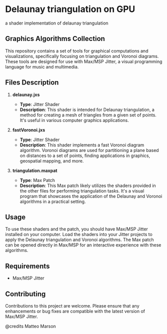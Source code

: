 # Delaunay triangulation on GPU
a shader implementation of delaunay triangulation

## Graphics Algorithms Collection

This repository contains a set of tools for graphical computations and visualizations, specifically focusing on triangulation and Voronoi diagrams. These tools are designed for use with Max/MSP Jitter, a visual programming language for music and multimedia.

## Files Description

1. **delaunay.jxs**
   - **Type**: Jitter Shader
   - **Description**: This shader is intended for Delaunay triangulation, a method for creating a mesh of triangles from a given set of points. It's useful in various computer graphics applications.

2. **fastVoronoi.jxs**
   - **Type**: Jitter Shader
   - **Description**: This shader implements a fast Voronoi diagram algorithm. Voronoi diagrams are used for partitioning a plane based on distances to a set of points, finding applications in graphics, geospatial mapping, and more.

3. **triangulation.maxpat**
   - **Type**: Max Patch
   - **Description**: This Max patch likely utilizes the shaders provided in the other files for performing triangulation tasks. It's a visual program that showcases the application of the Delaunay and Voronoi algorithms in a practical setting.

## Usage

To use these shaders and the patch, you should have Max/MSP Jitter installed on your computer. Load the shaders into your Jitter projects to apply the Delaunay triangulation and Voronoi algorithms. The Max patch can be opened directly in Max/MSP for an interactive experience with these algorithms.

## Requirements

- Max/MSP Jitter

## Contributing

Contributions to this project are welcome. Please ensure that any enhancements or bug fixes are compatible with the latest version of Max/MSP Jitter.

@credits Matteo Marson
